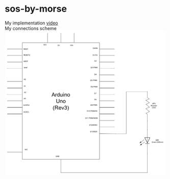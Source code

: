 # sos-by-morse

My implementation [video](implementation.mp4) <br/>
My connections scheme ![schema](scheme.jpg)
